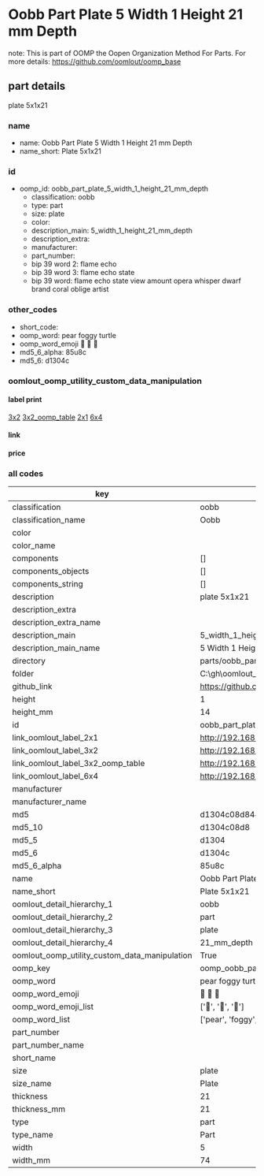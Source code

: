 # Oobb Part Plate 5 Width 1 Height 21 mm Depth  

note: This is part of OOMP the Oopen Organization Method For Parts. For more details: https://github.com/oomlout/oomp_base

##  part details
  



plate 5x1x21



### name
* name: Oobb Part Plate 5 Width 1 Height 21 mm Depth
* name_short: Plate 5x1x21 
### id
* oomp_id: oobb_part_plate_5_width_1_height_21_mm_depth
  * classification: oobb
  * type: part
  * size: plate
  * color: 
  * description_main: 5_width_1_height_21_mm_depth
  * description_extra: 
  * manufacturer: 
  * part_number: 
  * bip 39 word 2: flame echo
  * bip 39 word 3: flame echo state
  * bip 39 word: flame echo state view amount opera whisper dwarf brand coral oblige artist

### other_codes
* short_code: 
* oomp_word: pear foggy turtle
* oomp_word_emoji :pear: :foggy: :turtle:
* md5_6_alpha: 85u8c
* md5_6: d1304c






### oomlout_oomp_utility_custom_data_manipulation
#### label print
[3x2](http://192.168.1.245:1112/?label=oomp%2085u8c)
[3x2_oomp_table](http://192.168.1.108:1112/?label=oomp%2085u8c)
[2x1](http://192.168.1.242:1112/?label=oomp%2085u8c)
[6x4](http://192.168.1.55:1112/?label=oomp%2085u8c)    

#### link

                              

#### price







### all codes 
| key | value |  
| --- | --- |  
| classification | oobb |  
| classification_name | Oobb |  
| color |  |  
| color_name |  |  
| components | [] |  
| components_objects | [] |  
| components_string | [] |  
| description | plate 5x1x21 |  
| description_extra |  |  
| description_extra_name |  |  
| description_main | 5_width_1_height_21_mm_depth |  
| description_main_name | 5 Width 1 Height 21 mm Depth |  
| directory | parts/oobb_part_plate_5_width_1_height_21_mm_depth |  
| folder | C:\gh\oomlout_oobb_version_4_generated_parts\things\oobb_part_plate_5_width_1_height_21_mm_depth |  
| github_link | https://github.com/oomlout/oomlout_oomp_part_src/tree/main/parts/oobb_part_plate_5_width_1_height_21_mm_depth |  
| height | 1 |  
| height_mm | 14 |  
| id | oobb_part_plate_5_width_1_height_21_mm_depth |  
| link_oomlout_label_2x1 | http://192.168.1.242:1112/?label=oomp%2085u8c |  
| link_oomlout_label_3x2 | http://192.168.1.245:1112/?label=oomp%2085u8c |  
| link_oomlout_label_3x2_oomp_table | http://192.168.1.108:1112/?label=oomp%2085u8c |  
| link_oomlout_label_6x4 | http://192.168.1.55:1112/?label=oomp%2085u8c |  
| manufacturer |  |  
| manufacturer_name |  |  
| md5 | d1304c08d844bf526d040f3fa9917ac2 |  
| md5_10 | d1304c08d8 |  
| md5_5 | d1304 |  
| md5_6 | d1304c |  
| md5_6_alpha | 85u8c |  
| name | Oobb Part Plate 5 Width 1 Height 21 mm Depth |  
| name_short | Plate 5x1x21  |  
| oomlout_detail_hierarchy_1 | oobb |  
| oomlout_detail_hierarchy_2 | part |  
| oomlout_detail_hierarchy_3 | plate |  
| oomlout_detail_hierarchy_4 | 21_mm_depth |  
| oomlout_oomp_utility_custom_data_manipulation | True |  
| oomp_key | oomp_oobb_part_plate_5_width_1_height_21_mm_depth |  
| oomp_word | pear foggy turtle |  
| oomp_word_emoji | :pear: :foggy: :turtle: |  
| oomp_word_emoji_list | [':pear:', ':foggy:', ':turtle:'] |  
| oomp_word_list | ['pear', 'foggy', 'turtle'] |  
| part_number |  |  
| part_number_name |  |  
| short_name |  |  
| size | plate |  
| size_name | Plate |  
| thickness | 21 |  
| thickness_mm | 21 |  
| type | part |  
| type_name | Part |  
| width | 5 |  
| width_mm | 74 |  

